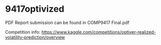 # 9417optivized
PDF Report submission can be found in COMP9417 Final.pdf

Competition info: https://www.kaggle.com/competitions/optiver-realized-volatility-prediction/overview
